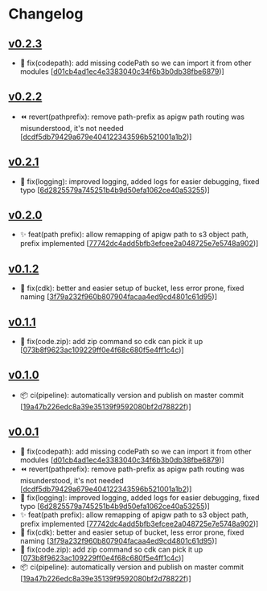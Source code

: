# Changelog


## [v0.2.3](https://github.com/sladg/s3-lambda/compare/v0.2.2...v0.2.3)

* 🐛 fix(codepath): add missing codePath so we can import it from other modules [[d01cb4ad1ec4e3383040c34f6b3b0db38fbe6879](https://github.com/sladg/s3-lambda/commit/d01cb4ad1ec4e3383040c34f6b3b0db38fbe6879))]


## [v0.2.2](https://github.com/sladg/s3-lambda/compare/v0.2.1...v0.2.2)

* ⏪️ revert(pathprefix): remove path-prefix as apigw path routing was misunderstood, it's not needed [[dcdf5db79429a679e404122343596b521001a1b2](https://github.com/sladg/s3-lambda/commit/dcdf5db79429a679e404122343596b521001a1b2))]


## [v0.2.1](https://github.com/sladg/s3-lambda/compare/v0.2.0...v0.2.1)

* 🐛 fix(logging): improved logging, added logs for easier debugging, fixed typo [[6d2825579a745251b4b9d50efa1062ce40a53255](https://github.com/sladg/s3-lambda/commit/6d2825579a745251b4b9d50efa1062ce40a53255))]


## [v0.2.0](https://github.com/sladg/s3-lambda/compare/v0.1.2...v0.2.0)

* ✨ feat(path prefix): allow remapping of apigw path to s3 object path, prefix implemented [[77742dc4add5bfb3efcee2a048725e7e5748a902](https://github.com/sladg/s3-lambda/commit/77742dc4add5bfb3efcee2a048725e7e5748a902))]


## [v0.1.2](https://github.com/sladg/s3-lambda/compare/v0.1.1...v0.1.2)

* 🐛 fix(cdk): better and easier setup of bucket, less error prone, fixed naming [[3f79a232f960b807904facaa4ed9cd4801c61d95](https://github.com/sladg/s3-lambda/commit/3f79a232f960b807904facaa4ed9cd4801c61d95))]


## [v0.1.1](https://github.com/sladg/s3-lambda/compare/v0.1.0...v0.1.1)

* 🐛 fix(code.zip): add zip command so cdk can pick it up [[073b8f9623ac109229ff0e4f68c680f5e4ff1c4c](https://github.com/sladg/s3-lambda/commit/073b8f9623ac109229ff0e4f68c680f5e4ff1c4c))]


## [v0.1.0](https://github.com/sladg/s3-lambda/compare/v0.0.1...v0.1.0)

* 📦 ci(pipeline): automatically version and publish on master commit [[19a47b226edc8a39e35139f9592080bf2d78822f](https://github.com/sladg/s3-lambda/commit/19a47b226edc8a39e35139f9592080bf2d78822f))]


## [v0.0.1](https://github.com/sladg/s3-lambda/compare/v0.0.1)

* 🐛 fix(codepath): add missing codePath so we can import it from other modules [[d01cb4ad1ec4e3383040c34f6b3b0db38fbe6879](https://github.com/sladg/s3-lambda/commit/d01cb4ad1ec4e3383040c34f6b3b0db38fbe6879))]
* ⏪️ revert(pathprefix): remove path-prefix as apigw path routing was misunderstood, it's not needed [[dcdf5db79429a679e404122343596b521001a1b2](https://github.com/sladg/s3-lambda/commit/dcdf5db79429a679e404122343596b521001a1b2))]
* 🐛 fix(logging): improved logging, added logs for easier debugging, fixed typo [[6d2825579a745251b4b9d50efa1062ce40a53255](https://github.com/sladg/s3-lambda/commit/6d2825579a745251b4b9d50efa1062ce40a53255))]
* ✨ feat(path prefix): allow remapping of apigw path to s3 object path, prefix implemented [[77742dc4add5bfb3efcee2a048725e7e5748a902](https://github.com/sladg/s3-lambda/commit/77742dc4add5bfb3efcee2a048725e7e5748a902))]
* 🐛 fix(cdk): better and easier setup of bucket, less error prone, fixed naming [[3f79a232f960b807904facaa4ed9cd4801c61d95](https://github.com/sladg/s3-lambda/commit/3f79a232f960b807904facaa4ed9cd4801c61d95))]
* 🐛 fix(code.zip): add zip command so cdk can pick it up [[073b8f9623ac109229ff0e4f68c680f5e4ff1c4c](https://github.com/sladg/s3-lambda/commit/073b8f9623ac109229ff0e4f68c680f5e4ff1c4c))]
* 📦 ci(pipeline): automatically version and publish on master commit [[19a47b226edc8a39e35139f9592080bf2d78822f](https://github.com/sladg/s3-lambda/commit/19a47b226edc8a39e35139f9592080bf2d78822f))]